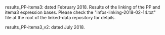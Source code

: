 results_PP-itema3: dated February 2018. Results of the linking of the PP and itema3 expression bases. Please check the "infos-linking-2018-02-14.txt" file at the root of the linked-data repository for details.

results_PP-itema3_v2: dated July 2018.
